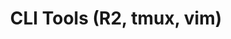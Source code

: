 ---
credit:
- Thomas Quig
featured: false
location: Siebel CS 1111
recording: ''
slides: cli_tools.pdf
tags:
- shell
- gdb
- r2
- tmux
- vim
time_close: ''
time_start: 2019-10-03T18:00:00.000000-05:00
title: CLI Tools (R2, tmux, vim)
week_number: 5
---